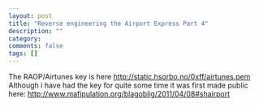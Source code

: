 ```yaml
---
layout: post
title: "Reverse engineering the Airport Express Part 4"
description: ""
category: 
comments: false
tags: []
---
```


The RAOP/Airtunes key is here http://static.hsorbo.no/0xff/airtunes.pem Although i have had the key for quite some time it was first made public here: http://www.mafipulation.org/blagoblig/2011/04/08#shairport